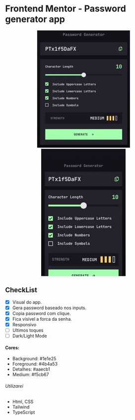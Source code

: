 # Frontend Mentor - Password generator app

<div align="center"><img src="images/first.png"><img src="images/mobile1.png"></div>

## CheckList

- [x] Visual do app.
- [x] Gera password baseado nos inputs.
- [x] Copia password com clique.
- [x] Fica visivel a forca da senha.
- [x] Responsivo
- [ ] Ultimos toques
- [ ] Dark/Light Mode

#### Cores:

- Background: #1e1e25
- Foreground: #4b4a53
- Detalhes: #aaecb1
- Medium: #f5cb67

###### Utilizarei

- Html, CSS
- Tailwind
- TypeScript
